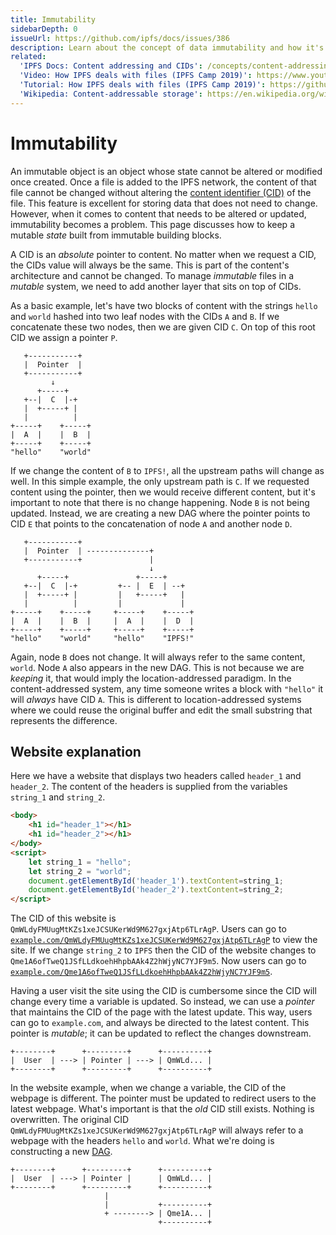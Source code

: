 ```yaml
---
title: Immutability
sidebarDepth: 0
issueUrl: https://github.com/ipfs/docs/issues/386
description: Learn about the concept of data immutability and how it's critical to how IPFS works.
related:
  'IPFS Docs: Content addressing and CIDs': /concepts/content-addressing/
  'Video: How IPFS deals with files (IPFS Camp 2019)': https://www.youtube.com/watch?v=Z5zNPwMDYGg
  'Tutorial: How IPFS deals with files (IPFS Camp 2019)': https://github.com/ipfs/camp/tree/master/CORE_AND_ELECTIVE_COURSES/CORE_COURSE_A
  'Wikipedia: Content-addressable storage': https://en.wikipedia.org/wiki/Content-addressable_storage
---
```


# Immutability

An immutable object is an object whose state cannot be altered or modified once created. Once a file is added to the IPFS network, the content of that file cannot be changed without altering the [content identifier (CID)](/concepts/content-addressing) of the file. This feature is excellent for storing data that does not need to change. However, when it comes to content that needs to be altered or updated, immutability becomes a problem. This page discusses how to keep a mutable _state_ built from immutable building blocks.

A CID is an _absolute_ pointer to content. No matter when we request a CID, the CIDs value will always be the same. This is part of the content's architecture and cannot be changed. To manage _immutable_ files in a _mutable_ system, we need to add another layer that sits on top of CIDs.

As a basic example, let's have two blocks of content with the strings `hello` and `world` hashed into two leaf nodes with the CIDs `A` and `B`. If we concatenate these two nodes, then we are given CID `C`. On top of this root CID we assign a pointer `P`.

```text
   +-----------+
   |  Pointer  |
   +-----------+
         ↓
      +-----+
   +--|  C  |-+
   |  +-----+ |
   |          |
+-----+    +-----+
|  A  |    |  B  |
+-----+    +-----+
"hello"    "world"
```

If we change the content of `B` to `IPFS!`, all the upstream paths will change as well. In this simple example, the only upstream path is `C`. If we requested content using the pointer, then we would receive different content, but it's important to note that there is no change happening. Node `B` is not being updated. Instead, we are creating a new DAG where the pointer points to CID `E` that points to the concatenation of node `A` and another node `D`.

```text
   +-----------+
   |  Pointer  | --------------+
   +-----------+               |
                               ↓
      +-----+               +-----+   
   +--|  C  |-+         +-- |  E  | --+
   |  +-----+ |         |   +-----+   |
   |          |         |             |
+-----+    +-----+     +-----+    +-----+  
|  A  |    |  B  |     |  A  |    |  D  |
+-----+    +-----+     +-----+    +-----+ 
"hello"    "world"     "hello"    "IPFS!"  
```

Again, node `B` does not change. It will always refer to the same content, `world`. Node `A` also appears in the new DAG. This is not because we are _keeping_ it, that would imply the location-addressed paradigm. In the content-addressed system, any time someone writes a block with `"hello"` it will _always_ have CID `A`. This is different to location-addressed systems where we could reuse the original buffer and edit the small substring that represents the difference.

## Website explanation

Here we have a website that displays two headers called `header_1` and `header_2`. The content of the headers is supplied from the variables `string_1` and `string_2`.

```html
<body>
    <h1 id="header_1"></h1>
    <h1 id="header_2"></h1>
</body>
<script>
    let string_1 = "hello";
    let string_2 = "world";
    document.getElementById('header_1').textContent=string_1;
    document.getElementById('header_2').textContent=string_2;
</script>
```

The CID of this website is `QmWLdyFMUugMtKZs1xeJCSUKerWd9M627gxjAtp6TLrAgP`. Users can go to [`example.com/QmWLdyFMUugMtKZs1xeJCSUKerWd9M627gxjAtp6TLrAgP`](https://gateway.pinata.cloud/ipfs/QmWLdyFMUugMtKZs1xeJCSUKerWd9M627gxjAtp6TLrAgP) to view the site. If we change `string_2` to `IPFS` then the CID of the website changes to `Qme1A6ofTweQ1JSfLLdkoehHhpbAAk4Z2hWjyNC7YJF9m5`. Now users can go to [`example.com/Qme1A6ofTweQ1JSfLLdkoehHhpbAAk4Z2hWjyNC7YJF9m5`](https://gateway.pinata.cloud/ipfs/Qme1A6ofTweQ1JSfLLdkoehHhpbAAk4Z2hWjyNC7YJF9m5).

Having a user visit the site using the CID is cumbersome since the CID will change every time a variable is updated. So instead, we can use a _pointer_ that maintains the CID of the page with the latest update. This way, users can go to `example.com`, and always be directed to the latest content. This pointer is _mutable_; it can be updated to reflect the changes downstream.

```text
+--------+      +---------+      +----------+
|  User  | ---> | Pointer | ---> | QmWLd... |
+--------+      +---------+      +----------+
```

In the website example, when we change a variable, the CID of the webpage is different. The pointer must be updated to redirect users to the latest webpage. What's important is that the _old_ CID still exists. Nothing is overwritten. The original CID `QmWLdyFMUugMtKZs1xeJCSUKerWd9M627gxjAtp6TLrAgP` will always refer to a webpage with the headers `hello` and `world`. What we're doing is constructing a new [DAG](/concepts/merkle-dag).

```text
+--------+      +---------+      +----------+
|  User  | ---> | Pointer |      | QmWLd... |
+--------+      +---------+      +----------+
                     |
                     |           +----------+
                     + --------> | Qme1A... |
                                 +----------+
```
